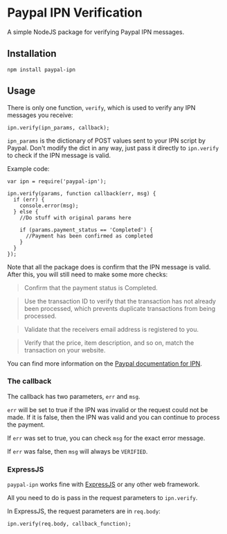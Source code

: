 # Paypal IPN Verification

A simple NodeJS package for verifying Paypal IPN messages.

## Installation
`npm install paypal-ipn`

## Usage
There is only one function, `verify`, which is used to verify any IPN messages you receive:

    ipn.verify(ipn_params, callback);

`ipn_params` is the dictionary of POST values sent to your IPN script by Paypal. Don't modify the dict in any way, just pass it directly to `ipn.verify` to check if the IPN message is valid.


Example code:

    var ipn = require('paypal-ipn');

    ipn.verify(params, function callback(err, msg) {
      if (err) {
        console.error(msg);
      } else {
        //Do stuff with original params here

        if (params.payment_status == 'Completed') {
          //Payment has been confirmed as completed
        }
      }
    });

Note that all the package does is confirm that the IPN message is valid. After this, you will still need to make some more checks:

> Confirm that the payment status is Completed.

> Use the transaction ID to verify that the transaction has not already been processed, which prevents duplicate transactions from being processed.

> Validate that the receivers email address is registered to you.

> Verify that the price, item description, and so on, match the transaction on your website.

You can find more information on the [Paypal documentation for IPN](https://cms.paypal.com/cgi-bin/marketingweb?cmd=_render-content&content_ID=developer/e_howto_admin_IPNIntro).

### The callback
The callback has two parameters, `err` and `msg`.

`err` will be set to true if the IPN was invalid or the request could not be made. If it is false, then the IPN was valid and you can continue to process the payment.

If `err` was set to true, you can check `msg` for the exact error message.

If `err` was false, then `msg` will always be `VERIFIED`.

### ExpressJS
`paypal-ipn` works fine with [ExpressJS](http://expressjs.com/) or any other web framework.

All you need to do is pass in the request parameters to `ipn.verify`.

In ExpressJS, the request parameters are in `req.body`:

    ipn.verify(req.body, callback_function);
